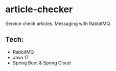 # article-checker

Service check articles. Messaging with RabbitMQ.

## Tech:

- RabbitMQ
- Java 17
- Spring Boot & Spring Cloud
